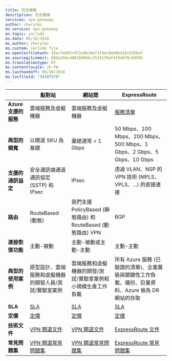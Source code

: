 ```yaml
---
title: 包含檔案
description: 包含檔案
services: vpn-gateway
author: cherylmc
ms.service: vpn-gateway
ms.topic: include
ms.date: 05/16/2018
ms.author: cherylmc
ms.custom: include file
ms.openlocfilehash: 55ac7e055c972a9b18ef374ac8498b418c5d56af
ms.sourcegitcommit: 688a394c4901590bbcf5351f9afdf9e8f0c89505
ms.translationtype: HT
ms.contentlocale: zh-TW
ms.lasthandoff: 05/18/2018
ms.locfileid: "34307578"
---
```

|  | **點對站** | **網站間** | **ExpressRoute** |
| --- | --- | --- | --- |
| **Azure 支援的服務** |雲端服務及虛擬機器 |雲端服務及虛擬機器 |[服務清單](../articles/expressroute/expressroute-faqs.md#supported-services) |
| **典型的頻寬** |以閘道 SKU 為基礎 |彙總通常 < 1 Gbps |50 Mbps、100 Mbps、200 Mbps、500 Mbps、1 Gbps、2 Gbps、5 Gbps、10 Gbps |
| **支援的通訊協定** |安全通訊端通道通訊協定 (SSTP) 和 IPsec |IPsec |透過 VLAN、NSP 的 VPN 技術 (MPLS、VPLS、...) 的直接連接 |
| **路由** |RouteBased (動態) |我們支援 PolicyBased (靜態路由) 和 RouteBased (動態路由) VPN |BGP |
| **連接恢復功能** |主動-被動 |主動-被動或主動-主動 |主動-主動 |
| **典型的使用案例** |原型設計、雲端服務和虛擬機器的開發人員/測試/實驗室案例 |雲端服務和虛擬機器的開發/測試/實驗室案例和小規模生產工作負載 |所有 Azure 服務 (已驗證的清單)、企業層級與關鍵性工作負載、備份、巨量資料、Azure 做為 DR 網站的存取 |
| **SLA** |[SLA](https://azure.microsoft.com/support/legal/sla/) |[SLA](https://azure.microsoft.com/support/legal/sla/) |[SLA](https://azure.microsoft.com/support/legal/sla/) |
| **定價** |[定價](https://azure.microsoft.com/pricing/details/vpn-gateway/) |[定價](https://azure.microsoft.com/pricing/details/vpn-gateway/) |[定價](https://azure.microsoft.com/pricing/details/expressroute/) |
| **技術文件** |[VPN 閘道文件](https://azure.microsoft.com/documentation/services/vpn-gateway/) |[VPN 閘道文件](https://azure.microsoft.com/documentation/services/vpn-gateway/) |[ExpressRoute 文件](https://azure.microsoft.com/documentation/services/expressroute/) |
| **常見問題集** |[VPN 閘道常見問題集](../articles/vpn-gateway/vpn-gateway-vpn-faq.md) |[VPN 閘道常見問題集](../articles/vpn-gateway/vpn-gateway-vpn-faq.md) |[ExpressRoute 常見問題集](../articles/expressroute/expressroute-faqs.md) |
